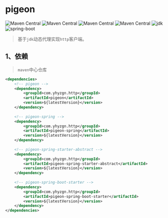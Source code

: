 # pigeon

![Maven Central](https://img.shields.io/maven-central/v/com.yhyzgn.http/pigeon?color=orange&label=pigeon&style=flat-square&logo=java) ![Maven Central](https://img.shields.io/maven-central/v/com.yhyzgn.http/pigeon-spring?color=green&label=pigeon-spring&style=flat-square&logo=spring) ![Maven Central](https://img.shields.io/maven-central/v/com.yhyzgn.http/pigeon-spring-starter-abstract?color=blueviolet&label=pigeon-spring-starter-abstract&style=flat-square&logo=spring) ![Maven Central](https://img.shields.io/maven-central/v/com.yhyzgn.http/pigeon-spring-boot-starter?color=brightgreen&label=pigeon-spring-boot-starter&style=flat-square&logo=springboot) ![jdk](https://img.shields.io/badge/jdk-1.8%2B-critical) ![spring-boot](https://img.shields.io/badge/spring--boot-2.5.0-yellowgreen) 



> 基于`jdk`动态代理实现`http`客户端。



## 1、依赖

> `maven`中心仓库

```xml
<dependencies>
    <!-- pigeon -->
	<dependency>
    	<groupId>com.yhyzgn.http</groupId>
        <artifactId>pigeon</artifactId>
        <version>${latestVersion}</version>
    </dependency>
    
    <!-- pigeon-spring -->
	<dependency>
    	<groupId>com.yhyzgn.http</groupId>
        <artifactId>pigeon-spring</artifactId>
        <version>${latestVersion}</version>
    </dependency>
    
    <!-- pigeon-spring-starter-abstract -->
	<dependency>
    	<groupId>com.yhyzgn.http</groupId>
        <artifactId>pigeon-spring-starter-abstract</artifactId>
        <version>${latestVersion}</version>
    </dependency>
    
    <!-- pigeon-spring-boot-starter -->
	<dependency>
    	<groupId>com.yhyzgn.http</groupId>
        <artifactId>pigeon-spring-boot-starter</artifactId>
        <version>${latestVersion}</version>
    </dependency>
</dependencies>
```

